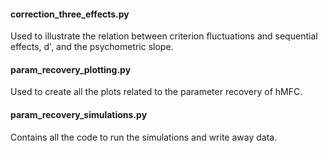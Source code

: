 #### correction_three_effects.py
Used to illustrate the relation between criterion fluctuations and sequential effects, d', and the psychometric slope.


#### param_recovery_plotting.py
Used to create all the plots related to the parameter recovery of hMFC.

#### param_recovery_simulations.py
Contains all the code to run the simulations and write away data.

